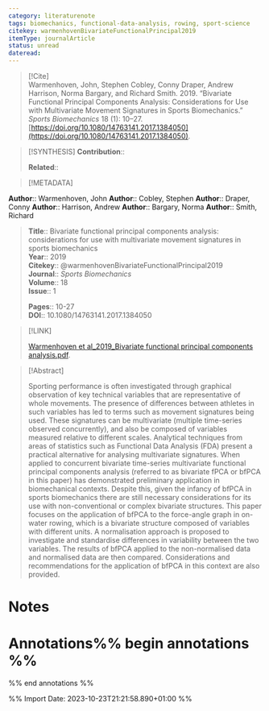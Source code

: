 ```yaml
---
category: literaturenote
tags: biomechanics, functional-data-analysis, rowing, sport-science
citekey: warmenhovenBivariateFunctionalPrincipal2019
itemType: journalArticle
status: unread  
dateread:  
---
```


> [!Cite]  
> Warmenhoven, John, Stephen Cobley, Conny Draper, Andrew Harrison, Norma Bargary, and Richard Smith. 2019. “Bivariate Functional Principal Components Analysis: Considerations for Use with Multivariate Movement Signatures in Sports Biomechanics.” _Sports Biomechanics_ 18 (1): 10–27. [https://doi.org/10.1080/14763141.2017.1384050](https://doi.org/10.1080/14763141.2017.1384050).

> [!SYNTHESIS] 
>**Contribution**::
>
>**Related**:: 
>

> [!METADATA]  
>
**Author**:: Warmenhoven, John
**Author**:: Cobley, Stephen
**Author**:: Draper, Conny
**Author**:: Harrison, Andrew
**Author**:: Bargary, Norma
**Author**:: Smith, Richard<br>
> **Title**:: Bivariate functional principal components analysis: considerations for use with multivariate movement signatures in sports biomechanics    
> **Year**:: 2019     
> **Citekey**:: @warmenhovenBivariateFunctionalPrincipal2019    
>**Journal**:: *Sports Biomechanics*    
>**Volume**:: 18    
>**Issue**:: 1     
>    
>    
>     
> **Pages**:: 10-27    
>**DOI**:: 10.1080/14763141.2017.1384050    
>

> [!LINK] 
>
> [Warmenhoven et al_2019_Bivariate functional principal components analysis.pdf](file:///Users/steven/Library/CloudStorage/GoogleDrive-steven.golovkine@ul.ie/My%20Drive/bibliography/Sports%20Biomechanics/2019/Warmenhoven%20et%20al_2019_Bivariate%20functional%20principal%20components%20analysis.pdf).

>[!Abstract]
>
>Sporting performance is often investigated through graphical observation of key technical variables that are representative of whole movements. The presence of differences between athletes in such variables has led to terms such as movement signatures being used. These signatures can be multivariate (multiple time-series observed concurrently), and also be composed of variables measured relative to different scales. Analytical techniques from areas of statistics such as Functional Data Analysis (FDA) present a practical alternative for analysing multivariate signatures. When applied to concurrent bivariate time-series multivariate functional principal components analysis (referred to as bivariate fPCA or bfPCA in this paper) has demonstrated preliminary application in biomechanical contexts. Despite this, given the infancy of bfPCA in sports biomechanics there are still necessary considerations for its use with non-conventional or complex bivariate structures. This paper focuses on the application of bfPCA to the force-angle graph in on-water rowing, which is a bivariate structure composed of variables with different units. A normalisation approach is proposed to investigate and standardise differences in variability between the two variables. The results of bfPCA applied to the non-normalised data and normalised data are then compared. Considerations and recommendations for the application of bfPCA in this context are also provided.
>>


# Notes<br>
# Annotations%% begin annotations %%  
 
  
%% end annotations %%

%% Import Date: 2023-10-23T21:21:58.890+01:00 %%
